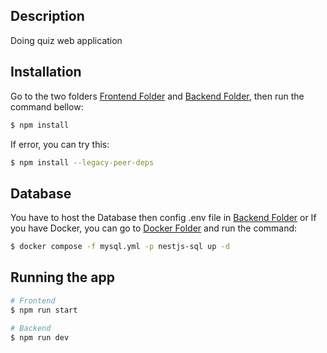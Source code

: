 ## Description

Doing quiz web application

## Installation

Go to the two folders [Frontend Folder](./frontend/) and [Backend Folder](./backend/quiz-api/), then run the command bellow:

```bash
$ npm install
```

If error, you can try this:

```bash
$ npm install --legacy-peer-deps
```

## Database

You have to host the Database then config .env file in [Backend Folder](./backend/quiz-api/) or If you have Docker, you can go to [Docker Folder](./docker/) and run the command:

```bash
$ docker compose -f mysql.yml -p nestjs-sql up -d
```

## Running the app

```bash
# Frontend
$ npm run start

# Backend
$ npm run dev

```

